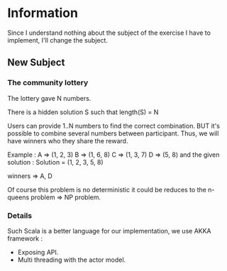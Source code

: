# Information
Since I understand nothing about the subject of the exercise I have to implement,
I'll change the subject. 


## New Subject

### The community lottery
The lottery gave N numbers.

There is a hidden solution S such that length(S) = N

Users can provide 1..N numbers to find the correct combination.
BUT it's possible to combine several numbers between participant.
Thus, we will have winners who they share the reward.

Example :
A => (1, 2, 3)
B => (1, 6, 8)
C => (1, 3, 7)
D => (5, 8)
and the given solution : Solution = (1, 2, 3, 5, 8)

winners => A, D


Of course this problem is no deterministic it could be reduces to the n-queens problem => NP problem.

### Details

Such Scala is a better language for our implementation, we use AKKA framework :

* Exposing API.
* Multi threading with the actor model.
